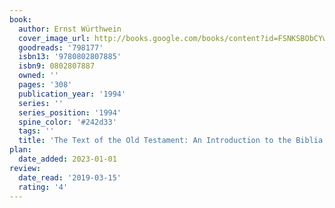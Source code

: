 ```yaml
---
book:
  author: Ernst Würthwein
  cover_image_url: http://books.google.com/books/content?id=FSNKSBObCYwC&printsec=frontcover&img=1&zoom=1&edge=curl&source=gbs_api
  goodreads: '798177'
  isbn13: '9780802807885'
  isbn9: 0802807887
  owned: ''
  pages: '308'
  publication_year: '1994'
  series: ''
  series_position: '1994'
  spine_color: '#242d33'
  tags: ''
  title: 'The Text of the Old Testament: An Introduction to the Biblia Hebraica'
plan:
  date_added: 2023-01-01
review:
  date_read: '2019-03-15'
  rating: '4'
---
```


